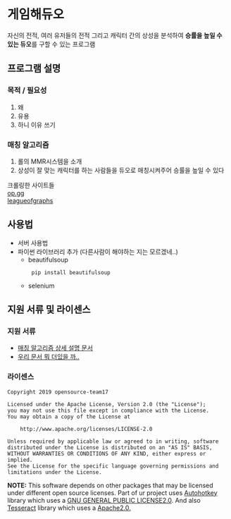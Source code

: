 # 게임해듀오
자신의 전적, 여러 유저들의 전적 그리고 캐릭터 간의 상성을 분석하여 **승률을 높일 수 있는 듀오**를 구할 수 있는 프로그램  

## 프로그램 설명
### 목적 / 필요성

1. 왜
2. 유용
3. 하니 이유 쓰기

### 매칭 알고리즘

1. 롤의 MMR시스템을 소개
2. 상성이 잘 맞는 캐릭터를 하는 사람들을 듀오로 매칭시켜주어 승률을 높일 수 있다

 크롤링한 사이트들  
[op.gg](https://www.op.gg/)  
[leagueofgraphs](https://www.leagueofgraphs.com/ko/champions/counters)  

  
## 사용법

* 서버 사용법
* 파이썬 라이브러리 추가 (다른사람이 해야하는 지는 모르겠네..)
	- beautifulsoup
		<pre><code> pip install beautifulsoup </code></pre>
	- selenium
	
  
## 지원 서류 및 라이센스
### 지원 서류
* [매칭 알고리즘 상세 설명 문서](https://github.com/google/material-design-icons/tree/master/sprites)
* [우리 문서 뭐 더있을 까..](https://github.com/google/material-design-icons/tree/master/sprites)

### 라이센스

	Copyright 2019 opensource-team17
	
	Licensed under the Apache License, Version 2.0 (the "License");
	you may not use this file except in compliance with the License.
	You may obtain a copy of the License at

	    http://www.apache.org/licenses/LICENSE-2.0
	
	Unless required by applicable law or agreed to in writing, software
	distributed under the License is distributed on an "AS IS" BASIS,
	WITHOUT WARRANTIES OR CONDITIONS OF ANY KIND, either express or implied.
	See the License for the specific language governing permissions and
	limitations under the License.  

**NOTE:** This software depends on other packages that may be licensed under different open source licenses.
Part of ur project uses [Autohotkey](https://www.autohotkey.com/) library which uses a [GNU GENERAL PUBLIC LICENSE2.0](https://www.autohotkey.com/docs/license.htm#GNU_GENERAL_PUBLIC_LICENSE). And also [Tesseract](https://github.com/tesseract-ocr/tesseract) library which uses a [Apache2.0.](https://www.apache.org/licenses/LICENSE-2.0)
